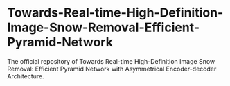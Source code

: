 # Towards-Real-time-High-Definition-Image-Snow-Removal-Efficient-Pyramid-Network
The official repository of Towards Real-time High-Definition Image Snow Removal: Efficient Pyramid Network with Asymmetrical Encoder-decoder Architecture.
